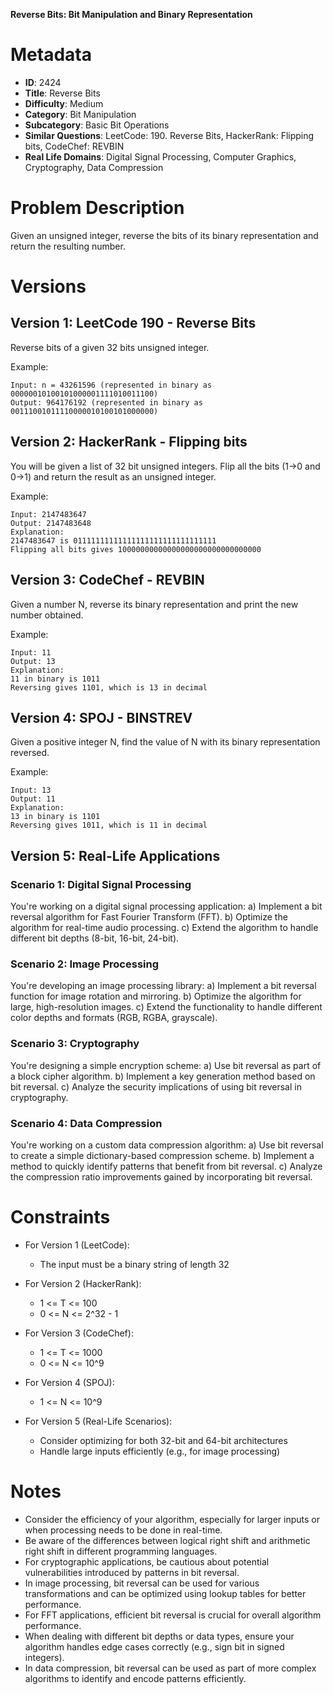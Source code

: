**Reverse Bits: Bit Manipulation and Binary Representation**

# Metadata

- **ID**: 2424
- **Title**: Reverse Bits
- **Difficulty**: Medium
- **Category**: Bit Manipulation
- **Subcategory**: Basic Bit Operations
- **Similar Questions**: LeetCode: 190. Reverse Bits, HackerRank: Flipping bits, CodeChef: REVBIN
- **Real Life Domains**: Digital Signal Processing, Computer Graphics, Cryptography, Data Compression

# Problem Description

Given an unsigned integer, reverse the bits of its binary representation and return the resulting number.

# Versions

## Version 1: LeetCode 190 - Reverse Bits

Reverse bits of a given 32 bits unsigned integer.

Example:
```
Input: n = 43261596 (represented in binary as 00000010100101000001111010011100)
Output: 964176192 (represented in binary as 00111001011110000010100101000000)
```

## Version 2: HackerRank - Flipping bits

You will be given a list of 32 bit unsigned integers. Flip all the bits (1→0 and 0→1) and return the result as an unsigned integer.

Example:
```
Input: 2147483647
Output: 2147483648
Explanation: 
2147483647 is 01111111111111111111111111111111
Flipping all bits gives 10000000000000000000000000000000
```

## Version 3: CodeChef - REVBIN

Given a number N, reverse its binary representation and print the new number obtained.

Example:
```
Input: 11
Output: 13
Explanation:
11 in binary is 1011
Reversing gives 1101, which is 13 in decimal
```

## Version 4: SPOJ - BINSTREV

Given a positive integer N, find the value of N with its binary representation reversed.

Example:
```
Input: 13
Output: 11
Explanation:
13 in binary is 1101
Reversing gives 1011, which is 11 in decimal
```

## Version 5: Real-Life Applications

### Scenario 1: Digital Signal Processing
You're working on a digital signal processing application:
a) Implement a bit reversal algorithm for Fast Fourier Transform (FFT).
b) Optimize the algorithm for real-time audio processing.
c) Extend the algorithm to handle different bit depths (8-bit, 16-bit, 24-bit).

### Scenario 2: Image Processing
You're developing an image processing library:
a) Implement a bit reversal function for image rotation and mirroring.
b) Optimize the algorithm for large, high-resolution images.
c) Extend the functionality to handle different color depths and formats (RGB, RGBA, grayscale).

### Scenario 3: Cryptography
You're designing a simple encryption scheme:
a) Use bit reversal as part of a block cipher algorithm.
b) Implement a key generation method based on bit reversal.
c) Analyze the security implications of using bit reversal in cryptography.

### Scenario 4: Data Compression
You're working on a custom data compression algorithm:
a) Use bit reversal to create a simple dictionary-based compression scheme.
b) Implement a method to quickly identify patterns that benefit from bit reversal.
c) Analyze the compression ratio improvements gained by incorporating bit reversal.

# Constraints

- For Version 1 (LeetCode):
  - The input must be a binary string of length 32

- For Version 2 (HackerRank):
  - 1 <= T <= 100
  - 0 <= N <= 2^32 - 1

- For Version 3 (CodeChef):
  - 1 <= T <= 1000
  - 0 <= N <= 10^9

- For Version 4 (SPOJ):
  - 1 <= N <= 10^9

- For Version 5 (Real-Life Scenarios):
  - Consider optimizing for both 32-bit and 64-bit architectures
  - Handle large inputs efficiently (e.g., for image processing)

# Notes

- Consider the efficiency of your algorithm, especially for larger inputs or when processing needs to be done in real-time.
- Be aware of the differences between logical right shift and arithmetic right shift in different programming languages.
- For cryptographic applications, be cautious about potential vulnerabilities introduced by patterns in bit reversal.
- In image processing, bit reversal can be used for various transformations and can be optimized using lookup tables for better performance.
- For FFT applications, efficient bit reversal is crucial for overall algorithm performance.
- When dealing with different bit depths or data types, ensure your algorithm handles edge cases correctly (e.g., sign bit in signed integers).
- In data compression, bit reversal can be used as part of more complex algorithms to identify and encode patterns efficiently.